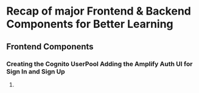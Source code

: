 # Recap of major Frontend & Backend Components for Better Learning

## Frontend Components

### Creating the Cognito UserPool Adding the Amplify Auth UI for Sign In and Sign Up

1.
